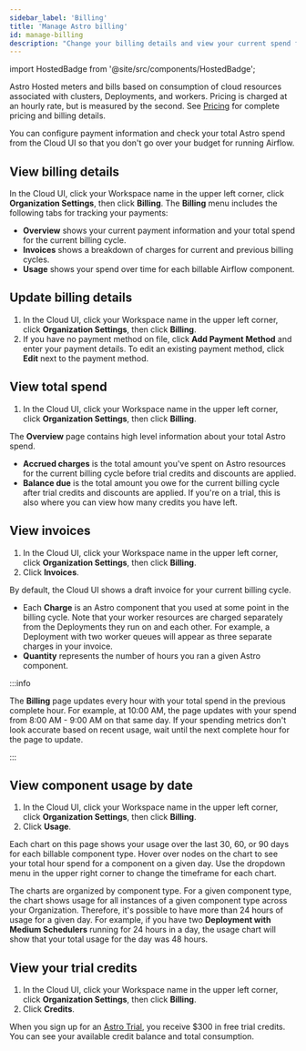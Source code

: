 ```yaml
---
sidebar_label: 'Billing'
title: 'Manage Astro billing'
id: manage-billing
description: "Change your billing details and view your current spend from the Cloud UI."
---
```


import HostedBadge from '@site/src/components/HostedBadge';

<HostedBadge/>

Astro Hosted meters and bills based on consumption of cloud resources associated with clusters, Deployments, and workers. Pricing is charged at an hourly rate, but is measured by the second. See [Pricing](https://www.astronomer.io/pricing/) for complete pricing and billing details.

You can configure payment information and check your total Astro spend from the Cloud UI so that you don't go over your budget for running Airflow.

## View billing details

In the Cloud UI, click your Workspace name in the upper left corner, click **Organization Settings**, then click **Billing**. The **Billing** menu includes the following tabs for tracking your payments:

- **Overview** shows your current payment information and your total spend for the current billing cycle.
- **Invoices** shows a breakdown of charges for current and previous billing cycles.
- **Usage** shows your spend over time for each billable Airflow component.

## Update billing details

1. In the Cloud UI, click your Workspace name in the upper left corner, click **Organization Settings**, then click **Billing**.
2. If you have no payment method on file, click **Add Payment Method** and enter your payment details. To edit an existing payment method, click **Edit** next to the payment method.

## View total spend

1. In the Cloud UI, click your Workspace name in the upper left corner, click **Organization Settings**, then click **Billing**.

The **Overview** page contains high level information about your total Astro spend.

- **Accrued charges** is the total amount you've spent on Astro resources for the current billing cycle before trial credits and discounts are applied.
- **Balance due** is the total amount you owe for the current billing cycle after trial credits and discounts are applied. If you're on a trial, this is also where you can view how many credits you have left.

## View invoices

1. In the Cloud UI, click your Workspace name in the upper left corner, click **Organization Settings**, then click **Billing**.
2. Click **Invoices**.

By default, the Cloud UI shows a draft invoice for your current billing cycle.

- Each **Charge** is an Astro component that you used at some point in the billing cycle. Note that your worker resources are charged separately from the Deployments they run on and each other. For example, a Deployment with two worker queues will appear as three separate charges in your invoice.
- **Quantity** represents the number of hours you ran a given Astro component.

:::info

The **Billing** page updates every hour with your total spend in the previous complete hour. For example, at 10:00 AM, the page updates with your spend from 8:00 AM - 9:00 AM on that same day. If your spending metrics don't look accurate based on recent usage, wait until the next complete hour for the page to update.

:::

## View component usage by date

1. In the Cloud UI, click your Workspace name in the upper left corner, click **Organization Settings**, then click **Billing**.
2. Click **Usage**.

Each chart on this page shows your usage over the last 30, 60, or 90 days for each billable component type. Hover over nodes on the chart to see your total hour spend for a component on a given day. Use the dropdown menu in the upper right corner to change the timeframe for each chart.

The charts are organized by component type. For a given component type, the chart shows usage for all instances of a given component type across your Organization. Therefore, it's possible to have more than 24 hours of usage for a given day. For example, if you have two **Deployment with Medium Schedulers** running for 24 hours in a day, the usage chart will show that your total usage for the day was 48 hours.

## View your trial credits

1. In the Cloud UI, click your Workspace name in the upper left corner, click **Organization Settings**, then click **Billing**.
2. Click **Credits**.

When you sign up for an [Astro Trial](trial.md), you receive $300 in free trial credits. You can see your available credit balance and total consumption.